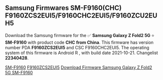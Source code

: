 <h2>Samsung Firmwares SM-F9160(CHC) F9160ZCS2EUI5/F9160CHC2EUI5/F9160ZCU2EUH5</h2>
Download the Samsung firmware for the ✅ <strong>Samsung Galaxy Z Fold2 5G </strong> ⭐ <strong>SM-F9160</strong> with product code <strong>CHC</strong> <strong> from China</strong>. This firmware has version number PDA <strong>F9160ZCS2EUI5</strong> and CSC F9160CHC2EUI5. The operating system of this firmware is Android R , with build date 2021-10-21. Changelist <strong>22340428</strong>.


[SM-F9160](https://samfirm.shop/samsung/model/SM-F9160)
[F9160ZCS2EUI5](https://samfirm.shop/samsung/pda/F9160ZCS2EUI5)
[Download Firmware Samsung Galaxy Z Fold2 5G SM-F9160](https://samfirm.shop/samsung/firmware/467047)
